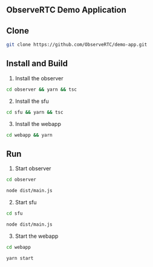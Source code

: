 ObserveRTC Demo Application
---

## Clone

```bash
git clone https://github.com/ObserveRTC/demo-app.git
```

## Install and Build

1. Install the observer

```bash
cd observer && yarn && tsc
```

2. Install the sfu

```bash
cd sfu && yarn && tsc
```

3. Install the webapp

```bash
cd webapp && yarn
```

## Run

1. Start observer

```bash
cd observer

node dist/main.js
```

2. Start sfu

```bash
cd sfu

node dist/main.js
```

3. Start the webapp

```bash
cd webapp

yarn start
```

